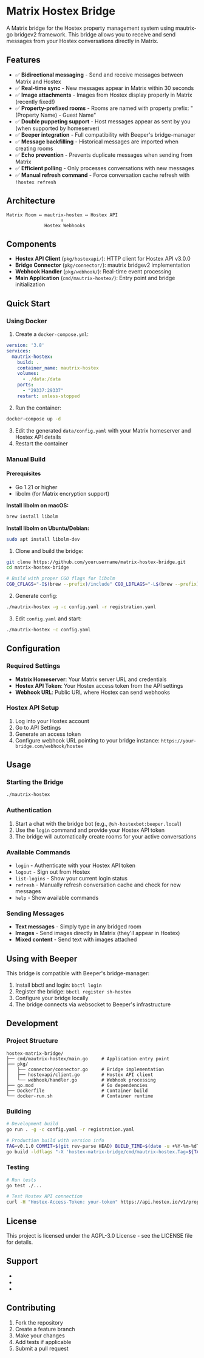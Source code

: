 # Matrix Hostex Bridge

A Matrix bridge for the Hostex property management system using mautrix-go bridgev2 framework. This bridge allows you to receive and send messages from your Hostex conversations directly in Matrix.

## Features

- ✅ **Bidirectional messaging** - Send and receive messages between Matrix and Hostex
- ✅ **Real-time sync** - New messages appear in Matrix within 30 seconds
- ✅ **Image attachments** - Images from Hostex display properly in Matrix (recently fixed!)
- ✅ **Property-prefixed rooms** - Rooms are named with property prefix: "(Property Name) - Guest Name"
- ✅ **Double puppeting support** - Host messages appear as sent by you (when supported by homeserver)
- ✅ **Beeper integration** - Full compatibility with Beeper's bridge-manager
- ✅ **Message backfilling** - Historical messages are imported when creating rooms
- ✅ **Echo prevention** - Prevents duplicate messages when sending from Matrix
- ✅ **Efficient polling** - Only processes conversations with new messages
- ✅ **Manual refresh command** - Force conversation cache refresh with `!hostex refresh`

## Architecture

```
Matrix Room ↔ mautrix-hostex ↔ Hostex API
                    ↑
              Hostex Webhooks
```

## Components

- **Hostex API Client** (`pkg/hostexapi/`): HTTP client for Hostex API v3.0.0
- **Bridge Connector** (`pkg/connector/`): mautrix bridgev2 implementation
- **Webhook Handler** (`pkg/webhook/`): Real-time event processing
- **Main Application** (`cmd/mautrix-hostex/`): Entry point and bridge initialization

## Quick Start

### Using Docker

1. Create a `docker-compose.yml`:

```yaml
version: '3.8'
services:
  mautrix-hostex:
    build: .
    container_name: mautrix-hostex
    volumes:
      - ./data:/data
    ports:
      - "29337:29337"
    restart: unless-stopped
```

2. Run the container:

```bash
docker-compose up -d
```

3. Edit the generated `data/config.yaml` with your Matrix homeserver and Hostex API details
4. Restart the container

### Manual Build

#### Prerequisites

- Go 1.21 or higher
- libolm (for Matrix encryption support)

**Install libolm on macOS:**
```bash
brew install libolm
```

**Install libolm on Ubuntu/Debian:**
```bash
sudo apt install libolm-dev
```

1. Clone and build the bridge:

```bash
git clone https://github.com/yourusername/matrix-hostex-bridge.git
cd matrix-hostex-bridge

# Build with proper CGO flags for libolm
CGO_CFLAGS="-I$(brew --prefix)/include" CGO_LDFLAGS="-L$(brew --prefix)/lib" go build -o mautrix-hostex ./cmd/mautrix-hostex
```

2. Generate config:

```bash
./mautrix-hostex -g -c config.yaml -r registration.yaml
```

3. Edit `config.yaml` and start:

```bash
./mautrix-hostex -c config.yaml
```

## Configuration

### Required Settings

- **Matrix Homeserver**: Your Matrix server URL and credentials
- **Hostex API Token**: Your Hostex access token from the API settings
- **Webhook URL**: Public URL where Hostex can send webhooks

### Hostex API Setup

1. Log into your Hostex account
2. Go to API Settings
3. Generate an access token
4. Configure webhook URL pointing to your bridge instance: `https://your-bridge.com/webhook/hostex`

## Usage

### Starting the Bridge

```bash
./mautrix-hostex
```

### Authentication

1. Start a chat with the bridge bot (e.g., `@sh-hostexbot:beeper.local`)
2. Use the `login` command and provide your Hostex API token
3. The bridge will automatically create rooms for your active conversations

### Available Commands

- `login` - Authenticate with your Hostex API token
- `logout` - Sign out from Hostex
- `list-logins` - Show your current login status
- `refresh` - Manually refresh conversation cache and check for new messages
- `help` - Show available commands

### Sending Messages

- **Text messages** - Simply type in any bridged room
- **Images** - Send images directly in Matrix (they'll appear in Hostex)
- **Mixed content** - Send text with images attached

## Using with Beeper

This bridge is compatible with Beeper's bridge-manager:

1. Install bbctl and login: `bbctl login`
2. Register the bridge: `bbctl register sh-hostex`
3. Configure your bridge locally
4. The bridge connects via websocket to Beeper's infrastructure

## Development

### Project Structure

```
hostex-matrix-bridge/
├── cmd/mautrix-hostex/main.go     # Application entry point
├── pkg/
│   ├── connector/connector.go     # Bridge implementation
│   ├── hostexapi/client.go        # Hostex API client
│   └── webhook/handler.go         # Webhook processing
├── go.mod                         # Go dependencies
├── Dockerfile                     # Container build
└── docker-run.sh                  # Container runtime
```

### Building

```bash
# Development build
go run . -g -c config.yaml -r registration.yaml

# Production build with version info
TAG=v0.1.0 COMMIT=$(git rev-parse HEAD) BUILD_TIME=$(date -u +%Y-%m-%dT%H:%M:%SZ) \
go build -ldflags "-X 'hostex-matrix-bridge/cmd/mautrix-hostex.Tag=${TAG}' -X 'hostex-matrix-bridge/cmd/mautrix-hostex.Commit=${COMMIT}' -X 'hostex-matrix-bridge/cmd/mautrix-hostex.BuildTime=${BUILD_TIME}'"
```

### Testing

```bash
# Run tests
go test ./...

# Test Hostex API connection
curl -H "Hostex-Access-Token: your-token" https://api.hostex.io/v1/properties
```

## License

This project is licensed under the AGPL-3.0 License - see the LICENSE file for details.

## Support

- [Matrix Room]: #hostex-bridge:your-homeserver.com
- [Issues]: https://github.com/your-org/hostex-matrix-bridge/issues
- [Hostex API Docs]: https://hostex-openapi.readme.io/

## Contributing

1. Fork the repository
2. Create a feature branch
3. Make your changes
4. Add tests if applicable
5. Submit a pull request